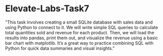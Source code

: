 # Elevate-Labs-Task7
"This task involves creating a small SQLite database with sales data and using Python to connect to it. We will write simple SQL queries to calculate total quantities sold and revenue for each product. Then, we will load the results into pandas, print them out, and visualize the revenue using a basic bar chart with matplotlib. It’s a great way to practice combining SQL with Python for quick data summaries and visual insights."
